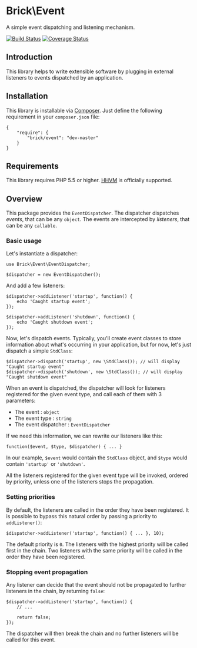 Brick\Event
===========

A simple event dispatching and listening mechanism.

[![Build Status](https://secure.travis-ci.org/brick/event.png)](http://travis-ci.org/brick/event)
[![Coverage Status](https://coveralls.io/repos/brick/event/badge.png)](https://coveralls.io/r/brick/event)

Introduction
------------

This library helps to write extensible software by plugging in external listeners to events dispatched by an application.

Installation
------------

This library is installable via [Composer](https://getcomposer.org/).
Just define the following requirement in your `composer.json` file:

    {
        "require": {
            "brick/event": "dev-master"
        }
    }

Requirements
------------

This library requires PHP 5.5 or higher. [HHVM](http://hhvm.com/) is officially supported.

Overview
--------

This package provides the `EventDispatcher`.
The dispatcher dispatches *events*, that can be any `object`.
The events are intercepted by *listeners*, that can be any `callable`.

### Basic usage

Let's instantiate a dispatcher:

    use Brick\Event\EventDispatcher;
    
    $dispatcher = new EventDispatcher();

And add a few listeners:

    $dispatcher->addListener('startup', function() {
        echo 'Caught startup event';
    });
    
    $dispatcher->addListener('shutdown', function() {
        echo 'Caught shutdown event';
    });

Now, let's dispatch events. Typically, you'll create event classes to store information about what's occurring in your application, but for now, let's just dispatch a simple `StdClass`:

    $dispatcher->dispatch('startup', new \StdClass()); // will display "Caught startup event"
    $dispatcher->dispatch('shutdown', new \StdClass()); // will display "Caught shutdown event"

When an event is dispatched, the dispatcher will look for listeners registered for the given event type, and call each of them with 3 parameters:

- The event : `object`
- The event type : `string`
- The event dispatcher : `EventDispatcher`

If we need this information, we can rewrite our listeners like this:

    function($event, $type, $dispatcher) { ... }

In our example, `$event` would contain the `StdClass` object, and `$type` would contain `'startup'` or `'shutdown'`.

All the listeners registered for the given event type will be invoked, ordered by priority, unless one of the listeners stops the propagation.

### Setting priorities

By default, the listeners are called in the order they have been registered. It is possible to bypass this
natural order by passing a priority to `addListener()`:

    $dispatcher->addListener('startup', function() { ... }, 10);

The default priority is `0`. The listeners with the highest priority will be called first in the chain.
Two listeners with the same priority will be called in the order they have been registered.

### Stopping event propagation

Any listener can decide that the event should not be propagated to further listeners in the chain, by returning `false`:

    $dispatcher->addListener('startup', function() {
        // ...

        return false;
    });

The dispatcher will then break the chain and no further listeners will be called for this event.
